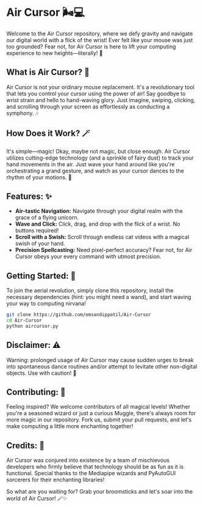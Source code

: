 # Air Cursor 🌬️💻

Welcome to the Air Cursor repository, where we defy gravity and navigate our digital world with a flick of the wrist! Ever felt like your mouse was just too grounded? Fear not, for Air Cursor is here to lift your computing experience to new heights—literally! 🚀

## What is Air Cursor? 🤔

Air Cursor is not your ordinary mouse replacement. It's a revolutionary tool that lets you control your cursor using the power of air! Say goodbye to wrist strain and hello to hand-waving glory. Just imagine, swiping, clicking, and scrolling through your screen as effortlessly as conducting a symphony. 🎶

## How Does it Work? 🪄

It's simple—magic! Okay, maybe not magic, but close enough. Air Cursor utilizes cutting-edge technology (and a sprinkle of fairy dust) to track your hand movements in the air. Just wave your hand around like you're orchestrating a grand gesture, and watch as your cursor dances to the rhythm of your motions. 💫

## Features: ✨

- **Air-tastic Navigation:** Navigate through your digital realm with the grace of a flying unicorn.
- **Wave and Click:** Click, drag, and drop with the flick of a wrist. No buttons required!
- **Scroll with a Swish:** Scroll through endless cat videos with a magical swish of your hand.
- **Precision Spellcasting:** Need pixel-perfect accuracy? Fear not, for Air Cursor obeys your every command with utmost precision.

## Getting Started: 🚀

To join the aerial revolution, simply clone this repository, install the necessary dependencies (hint: you might need a wand), and start waving your way to computing nirvana!

```bash
git clone https://github.com/omsandippatil/Air-Cursor
cd Air-Cursor
python aircursor.py
```
## Disclaimer: ⚠️
Warning: prolonged usage of Air Cursor may cause sudden urges to break into spontaneous dance routines and/or attempt to levitate other non-digital objects. Use with caution! 🧹

## Contributing: 🤝
Feeling inspired? We welcome contributors of all magical levels! Whether you're a seasoned wizard or just a curious Muggle, there's always room for more magic in our repository. Fork us, submit your pull requests, and let's make computing a little more enchanting together!

## Credits: 🌟
Air Cursor was conjured into existence by a team of mischievous developers who firmly believe that technology should be as fun as it is functional. Special thanks to the Mediapipe wizards and PyAutoGUI sorcerers for their enchanting libraries!

So what are you waiting for? Grab your broomsticks and let's soar into the world of Air Cursor! 🪄✨
